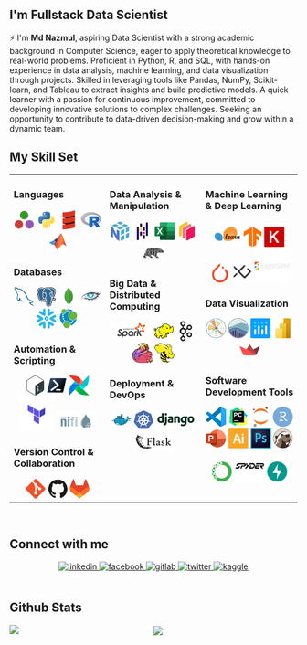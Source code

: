 ## I'm Fullstack Data Scientist

⚡ I'm **Md Nazmul**, aspiring Data Scientist with a strong academic background in Computer Science, eager to apply theoretical knowledge to real-world problems. Proficient in Python, R, and SQL, with hands-on experience in data analysis, machine learning, and data visualization through projects. Skilled in leveraging tools like Pandas, NumPy, Scikit-learn, and Tableau to extract insights and build predictive models. A quick learner with a passion for continuous improvement, committed to developing innovative solutions to complex challenges. Seeking an opportunity to contribute to data-driven decision-making and grow within a dynamic team.





## My Skill Set  
<table><tr><td valign="top" width="33%">

### Languages  
<div align="center">  
  <span><img title="Julia" alt="Julia icon " height="35px" src="./img/julia.svg">
  <img title="Python" alt="Python icon " height="35px" src="./img/python.svg">
  <img title="Scala" alt="Scala icon " height="35px" src="./img/scala.svg">
  <img title="R" alt="R icon " height="35px" src="./img/r.svg">
  <img title="Matlab" alt="Matlab icon " height="35px" src="./img/matlab.svg">
  </span>
</div>  



### Databases  
<div align="center">  
  <span><img title="MySQL" alt="MySQL icon " height="35px" src="./img/mysql.svg">
  <img title="PostgresSQL" alt="PostgresSQL icon " height="35px" src="./img/PostgresSQL.svg">
  <img title="MongoDB" alt="MongoDB icon " height="35px" src="./img/mongodb.svg">
  <img title="Cassandra" alt="Cassandra icon " height="35px" src="./img/Cassandra.svg">
  <img title="SnowFlake" alt="SnowFlake icon " height="35px" src="./img/snowflake.svg">
  <img title="Neo4j" alt="Neo4j icon " height="35px" src="./img/neo4j.svg">
</div>  



### Automation & Scripting  
<div align="center">  
  <img title="Bash" alt="Bash icon " height="35px" src="./img/Bash.svg">
  <img title="PowerShell" alt="PowerShell icon " height="35px" src="./img/PowerShell.svg">
  <img title="Apache Airflow" alt="Apache Airflow icon " height="35px" src="./img/Apache Airflow.svg">
  <img title="Terraform" alt="Terraform icon " height="60px" src="./img/Terraform.svg">
  <img title="Apache NiFi" alt="Apache NiFi icon " height="35px" src="./img/Apache NiFi.svg">
</div>  



### Version Control & Collaboration  
<div align="center">  
  <img title="Git" alt="Git icon " height="35px" src="./img/Git.svg">
  <img title="GitHub" alt="GitHub icon " height="35px" src="./img/GitHub.svg">
  <img title="GitLab" alt="GitLab icon " height="35px" src="./img/GitLab.svg">
</div>

</td><td valign="top" width="33%">



### Data Analysis & Manipulation  
<div align="center">  
  <span><img title="Numpy" alt="Numpy icon " height="35px" src="./img/numpy.svg">
  <img title="Pandas" alt="Pandas icon " height="35px" src="./img/pandas.svg">
  <img title="Excel" alt="Excel icon " height="35px" src="./img/excel.svg">
  <img title="Dask" alt="Dask icon " height="35px" src="./img/dask.svg">
  <img title="Polars" alt="Polars icon " height="35px" src="./img/polars.svg">
  </span>
</div>  



### Big Data & Distributed Computing  
<div align="center">  
  <img title="Apache Spark" alt="Apache Spark icon " height="35px" src="./img/apache Spark.svg">
  <img title="Apache Hadoop" alt="Apache Hadoop icon " height="35px" src="./img/Apache Hadoop.svg">
  <img title="Apache Kafka" alt="Apache Kafka icon " height="35px" src="./img/Apache Kafka.svg">
  <img title="Apache Flink" alt="Apache Flink icon " height="35px" src="./img/Flink.svg">
  <img title="Apache Hive" alt="Apache Hive icon " height="35px" src="./img/apache Hive.svg">
</div>  



### Deployment & DevOps  
<div align="center">  
  <img title="Docker" alt="Docker icon " height="35px" src="./img/Docker.svg">
  <img title="Kubernetes" alt="Kubernetes icon " height="35px" src="./img/Kubernetes.svg">
  <img title="Django" alt="Django icon " height="35px" src="./img/django.svg">
  <img title="Flask" alt="Flask icon " height="35px" src="./img/Flask.svg">
</div>  


</td><td valign="top" width="33%">



### Machine Learning  & Deep Learning  
<div align="center">  
  <img title="Scikit-Learn" alt="Scikit-Learn icon " height="45px" src="./img/Scikit-Learn.svg">
  <img title="TensorFlow" alt="TensorFlow icon " height="35px" src="./img/TensorFlow.svg">
  <img title="Keras" alt="Keras icon " height="35px" src="./img/Keras.svg">
  <img title="PyTorch" alt="PyTorch icon " height="35px" src="./img/PyTorch.svg">
  <img title="XGBoost" alt="XGBoost icon " height="35px" src="./img/XGBoost.svg">
  <img title="LightGBM" alt="LightGBM icon " height="60px" src="./img/lightgbm.svg">
</div>  



### Data Visualization  
<div align="center">  
  <img title="Matplotlib" alt="Matplotlib icon " height="35px" src="./img/Matplotlib.svg">
  <img title="Seaborn" alt="Seaborn icon " height="35px" src="./img/Seaborn.svg">
  <img title="Plotly" alt="Plotly icon " height="35px" src="./img/Plotly.svg">
  <img title="Power BI" alt="Power BI icon " height="35px" src="./img/Power BI.svg">
  <img title="Streamlit" alt="Streamlit icon " height="35px" src="./img/Streamlit.svg">
</div>  



### Software Development Tools
<div align="center">  
  <img title="Visual Studio Code" alt="Visual Studio Code icon " height="35px" src="./img/Visual Studio Code.svg">
  <img title="PyCharm" alt="PyCharm icon " height="35px" src="./img/PyCharm.svg">
  <img title="Jupyter Notebook" alt="Jupyter Notebook icon " height="35px" src="./img/Jupyter.svg">
  <img title="RStudio" alt="RStudio icon " height="35px" src="./img/RStudio.svg">
  <img title="PowerPoint" alt="PowerPoint icon " height="35px" src="./img/powerpoint.svg">
  <img title="Adobe Illustrator" alt="Adobe Illustrator icon " height="35px" src="./img/Adobe Illustrator.svg">
  <img title="Adobe Photoshop" alt="Adobe Photoshop icon " height="35px" src="./img/Photoshop.svg">
  <img title="DBeaver" alt="DBeaver icon " height="35px" src="./img/dBeaver.svg">
  <img title="Anaconda" alt="Anaconda icon " height="35px" src="./img/Anaconda.svg">
  <img title="Sypder" alt="Sypder icon " height="55px" src="./img/spyder.svg">
  <img title="FastApi" alt="FastApi icon " height="35px" src="./img/FastApi.svg">
</div>

</td></tr></table>  

<br/>  


## Connect with me  
<div align="center">
<a href="https://linkedin.com/in/nazmulhasannihal" target="_blank">
<img src=https://img.shields.io/badge/linkedin-%231E77B5.svg?&style=for-the-badge&logo=linkedin&logoColor=white alt=linkedin style="margin-bottom: 5px;" />
</a>
<a href="https://www.facebook.com/8lack.rabbit" target="_blank">
<img src=https://img.shields.io/badge/facebook-%232E87FB.svg?&style=for-the-badge&logo=facebook&logoColor=white alt=facebook style="margin-bottom: 5px;" />
</a>
<a href="https://gitlab.com/NazmulHasanNihal" target="_blank">
<img src=https://img.shields.io/badge/gitlab-330F63.svg?&style=for-the-badge&logo=gitlab&logoColor=white alt=gitlab style="margin-bottom: 5px;" />
</a>
<a href="https://twitter.com/nazmulhas363" target="_blank">
<img src=https://img.shields.io/badge/twitter-%2300acee.svg?&style=for-the-badge&logo=twitter&logoColor=white alt=twitter style="margin-bottom: 5px;" />
</a>
<a href="https://www.kaggle.com/nazmulhasannihal" target="_blank">
<img src=https://img.shields.io/badge/kaggle-%2344BAE8.svg?&style=for-the-badge&logo=kaggle&logoColor=white alt=kaggle style="margin-bottom: 5px;" />
</a>  
</div>  
  

<br/>  


## Github Stats  
<img src="https://github-readme-stats.vercel.app/api?username=NazmulHasanNihal&show_icons=true&count_private=true&hide_border=true" align="left" />  

<div align="center"><img src="https://github-readme-stats.vercel.app/api/top-langs/?username=NazmulHasanNihal&hide_border=true&layout=compact" align="center" /></div>
<br />